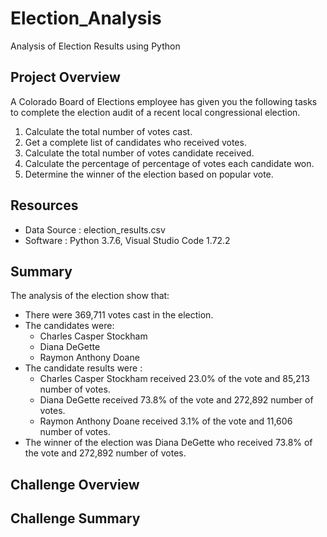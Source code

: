 # Election_Analysis
Analysis of Election Results using Python

## Project Overview
A Colorado Board of Elections employee has given you the following tasks to complete the election audit of a recent local congressional election.
  1. Calculate the total number of votes cast.
  2. Get a complete list of candidates who received votes.
  3. Calculate the total number of votes candidate received.
  4. Calculate the percentage of percentage of votes each candidate won.
  5. Determine the winner of the election based on popular vote.

## Resources
- Data Source : election_results.csv
- Software : Python 3.7.6, Visual Studio Code 1.72.2

## Summary
The analysis of the election show that:
- There were 369,711 votes cast in the election.
- The candidates were:
  - Charles Casper Stockham
  - Diana DeGette
  - Raymon Anthony Doane 
- The candidate results were :
  - Charles Casper Stockham received 23.0% of the vote and 85,213 number of votes.
  - Diana DeGette received 73.8% of the vote and 272,892 number of votes. 
  - Raymon Anthony Doane received 3.1% of the vote and 11,606 number of votes.
- The winner of the election was Diana DeGette who received 73.8% of the vote and 272,892 number of votes.

## Challenge Overview

## Challenge Summary
